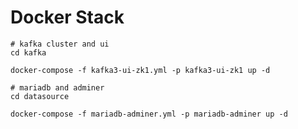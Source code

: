 # Docker Stack

```shell
# kafka cluster and ui
cd kafka

docker-compose -f kafka3-ui-zk1.yml -p kafka3-ui-zk1 up -d
```

```shell
# mariadb and adminer
cd datasource

docker-compose -f mariadb-adminer.yml -p mariadb-adminer up -d
```